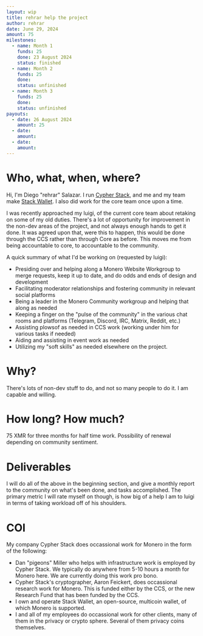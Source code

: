 ```yaml
---
layout: wip
title: rehrar help the project
author: rehrar
date: June 29, 2024
amount: 75
milestones:
  - name: Month 1
    funds: 25
    done: 23 August 2024
    status: finished
  - name: Month 2
    funds: 25
    done:
    status: unfinished
  - name: Month 3
    funds: 25
    done:
    status: unfinished
payouts:
  - date: 26 August 2024
    amount: 25
  - date:
    amount:
  - date:
    amount:
---
```


# Who, what, when, where?

Hi, I'm Diego "rehrar" Salazar. I run [Cypher Stack](https://cypherstack.com), and me and my team make [Stack Wallet](https://stackwallet.com). I also did work for the core team once upon a time.

I was recently approached my luigi, of the current core team about retaking on some of my old duties. There's a lot of opportunity for improvement in the non-dev areas of the project, and not always enough hands to get it done. It was agreed upon that, were this to happen, this would be done through the CCS rather than through Core as before. This moves me from being accountable to core, to accountable to the community.

A quick summary of what I'd be working on (requested by luigi):
- Presiding over and helping along a Monero Website Workgroup to merge requests, keep it up to date, and do odds and ends of design and development
- Facilitating moderator relationships and fostering community in relevant social platforms
- Being a leader in the Monero Community workgroup and helping that along as needed
- Keeping a finger on the "pulse of the community" in the various chat rooms and platforms (Telegram, Discord, IRC, Matrix, Reddit, etc.)
- Assisting plowsof as needed in CCS work (working under him for various tasks if needed)
- Aiding and assisting in event work as needed
- Utilizing my "soft skills" as needed elsewhere on the project.

# Why?
There's lots of non-dev stuff to do, and not so many people to do it. I am capable and willing.

# How long? How much?

75 XMR for three months for half time work. Possibility of renewal depending on community sentiment.

# Deliverables
I will do all of the above in the beginning section, and give a monthly report to the community on what's been done, and tasks accomplished. The primary metric I will rate myself on though, is how big of a help I am to luigi in terms of taking workload off of his shoulders.

# COI
My company Cypher Stack does occassional work for Monero in the form of the following:
- Dan "pigeons" Miller who helps with infrastructure work is employed by Cypher Stack. We typically do anywhere from 5-10 hours a month for Monero here. We are currently doing this work pro bono.
- Cypher Stack's cryptographer, Aaron Feickert, does occassional research work for Monero. This is funded either by the CCS, or the new Research Fund that has been funded by the CCS.
- I own and operate Stack Wallet, an open-source, multicoin wallet, of which Monero is supported.
- I and all of my employees do occassional work for other clients, many of them in the privacy or crypto sphere. Several of them privacy coins themselves.